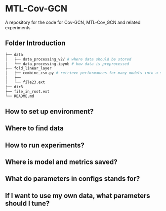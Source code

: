 # MTL-Cov-GCN
A repository for the code for Cov-GCN, MTL-Cov_GCN and related experiments

## Folder Introduction
```bash
├── data
│   ├── data_processing_v2/ # where data should be stored
│   └── data_processing.ipynb # how data is preprocessed
├── fold_linear_layer
│   ├── combine_csv.py # retrieve performances for many models into a single csv file, path_dir has to be passed 
│   ├── 
│   └── file23.ext
├── dir3
├── file_in_root.ext
└── README.md

```

## How to set up environment?

## Where to find data

## How to run experiments?

## Where is model and metrics saved?

## What do parameters in configs stands for?

## If I want to use my own data, what parameters should I tune?
